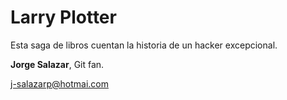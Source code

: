 # Larry Plotter

Esta saga de libros cuentan la historia de un hacker excepcional.


**Jorge Salazar**, Git fan.

j-salazarp@hotmai.com
